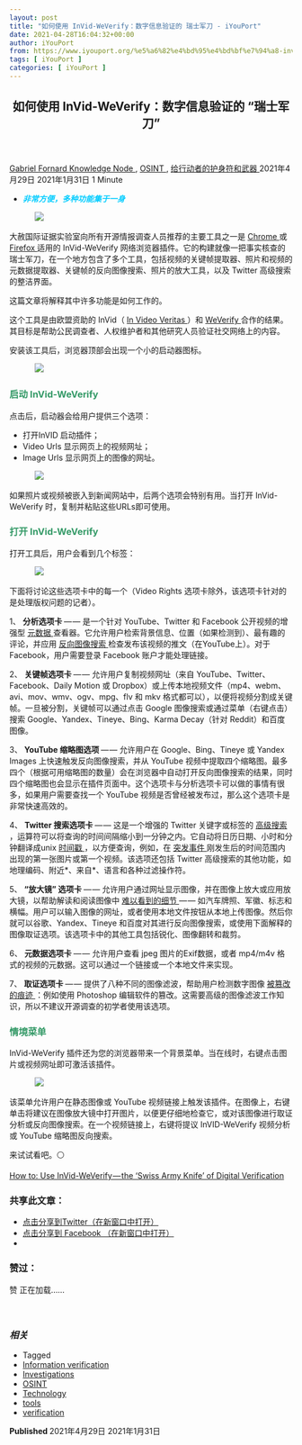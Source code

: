 ```yaml
---
layout: post
title: "如何使用 InVid-WeVerify：数字信息验证的 瑞士军刀 - iYouPort"
date: 2021-04-28T16:04:32+00:00
author: iYouPort
from: https://www.iyouport.org/%e5%a6%82%e4%bd%95%e4%bd%bf%e7%94%a8-invid-weverify%ef%bc%9a%e6%95%b0%e5%ad%97%e4%bf%a1%e6%81%af%e9%aa%8c%e8%af%81%e7%9a%84-%e7%91%9e%e5%a3%ab%e5%86%9b%e5%88%80/
tags: [ iYouPort ]
categories: [ iYouPort ]
---
```


<article class="post-15916 post type-post status-publish format-standard has-post-thumbnail hentry category-knowledge-node category-osint category-67 tag-information-verification tag-investigations tag-osint tag-technology tag-tools tag-verification" id="post-15916">
 <header class="entry-header">
  <h1 class="entry-title">
   如何使用 InVid-WeVerify：数字信息验证的 “瑞士军刀”
  </h1>
 </header>
 <div class="entry-meta">
  <span class="byline">
   <a href="https://www.iyouport.org/author/gabrielfornard/" rel="author" title="由Gabriel Fornard发布">
    Gabriel Fornard
   </a>
  </span>
  <span class="cat-links">
   <a href="https://www.iyouport.org/category/knowledge-node/" rel="category tag">
    Knowledge Node
   </a>
   ,
   <a href="https://www.iyouport.org/category/osint/" rel="category tag">
    OSINT
   </a>
   ,
   <a href="https://www.iyouport.org/category/%e7%bb%99%e8%a1%8c%e5%8a%a8%e8%80%85%e7%9a%84%e6%8a%a4%e8%ba%ab%e7%ac%a6%e5%92%8c%e6%ad%a6%e5%99%a8/" rel="category tag">
    给行动者的护身符和武器
   </a>
  </span>
  <span class="published-on">
   <time class="entry-date published" datetime="2021-04-29T00:04:32+08:00">
    2021年4月29日
   </time>
   <time class="updated" datetime="2021-01-31T22:59:11+08:00">
    2021年1月31日
   </time>
  </span>
  <span class="word-count">
   1 Minute
  </span>
 </div>
 <div class="entry-content">
  <ul>
   <li class="graf graf--p">
    <span style="color: #00ccff;">
     <em>
      <strong>
       非常方便，多种功能集于一身
      </strong>
     </em>
    </span>
   </li>
  </ul>
  <figure class="graf graf--figure">
   <img class="graf-image aligncenter jetpack-lazy-image" data-height="584" data-image-id="0*kKBVxygAi3rKMdDp.png" data-lazy-src="https://i2.wp.com/cdn-images-1.medium.com/max/1067/0*kKBVxygAi3rKMdDp.png?w=1100&amp;is-pending-load=1#038;ssl=1" data-recalc-dims="1" data-width="639" src="https://i2.wp.com/cdn-images-1.medium.com/max/1067/0*kKBVxygAi3rKMdDp.png?w=1100&amp;ssl=1" srcset="data:image/gif;base64,R0lGODlhAQABAIAAAAAAAP///yH5BAEAAAAALAAAAAABAAEAAAIBRAA7"/>
   <noscript>
    <img class="graf-image aligncenter" data-height="584" data-image-id="0*kKBVxygAi3rKMdDp.png" data-recalc-dims="1" data-width="639" src="https://i2.wp.com/cdn-images-1.medium.com/max/1067/0*kKBVxygAi3rKMdDp.png?w=1100&amp;ssl=1"/>
   </noscript>
  </figure>
  <p class="graf graf--p">
   大赦国际证据实验室向所有开源情报调查人员推荐的主要工具之一是
   <a class="markup--anchor markup--p-anchor" data-href="https://chrome.google.com/webstore/detail/fake-video-news-debunker/mhccpoafgdgbhnjfhkcmgknndkeenfhe?hl=en" href="https://chrome.google.com/webstore/detail/fake-video-news-debunker/mhccpoafgdgbhnjfhkcmgknndkeenfhe?hl=en" rel="noopener" target="_blank">
    Chrome
   </a>
   或
   <a class="markup--anchor markup--p-anchor" data-href="https://github.com/AFP-Medialab/invid-weverify-firefox" href="https://github.com/AFP-Medialab/invid-weverify-firefox" rel="noopener" target="_blank">
    Firefox
   </a>
   适用的 InVid-WeVerify 网络浏览器插件。它的构建就像一把事实核查的瑞士军刀，在一个地方包含了多个工具，包括视频的关键帧提取器、照片和视频的元数据提取器、关键帧的反向图像搜索、照片的放大工具，以及 Twitter 高级搜索的整洁界面。
  </p>
  <p class="graf graf--p">
   这篇文章将解释其中许多功能是如何工作的。
  </p>
  <p class="graf graf--p">
   这个工具是由欧盟资助的 InVid（
   <a class="markup--anchor markup--p-anchor" data-href="https://www.invid-project.eu/" href="https://www.invid-project.eu/" rel="noopener" target="_blank">
    In Video Veritas
   </a>
   ）和
   <a class="markup--anchor markup--p-anchor" data-href="https://weverify.eu/" href="https://weverify.eu/" rel="noopener" target="_blank">
    WeVerify
   </a>
   合作的结果。其目标是帮助公民调查者、人权维护者和其他研究人员验证社交网络上的内容。
  </p>
  <p class="graf graf--p">
   安装该工具后，浏览器顶部会出现一个小的启动器图标。
  </p>
  <figure class="graf graf--figure">
   <img class="graf-image aligncenter jetpack-lazy-image" data-height="146" data-image-id="1*pVunFkdcxSDMrgJrtcsK9g.png" data-lazy-src="https://i0.wp.com/cdn-images-1.medium.com/max/1067/1*pVunFkdcxSDMrgJrtcsK9g.png?w=1100&amp;is-pending-load=1#038;ssl=1" data-recalc-dims="1" data-width="1148" src="https://i0.wp.com/cdn-images-1.medium.com/max/1067/1*pVunFkdcxSDMrgJrtcsK9g.png?w=1100&amp;ssl=1" srcset="data:image/gif;base64,R0lGODlhAQABAIAAAAAAAP///yH5BAEAAAAALAAAAAABAAEAAAIBRAA7"/>
   <noscript>
    <img class="graf-image aligncenter" data-height="146" data-image-id="1*pVunFkdcxSDMrgJrtcsK9g.png" data-recalc-dims="1" data-width="1148" src="https://i0.wp.com/cdn-images-1.medium.com/max/1067/1*pVunFkdcxSDMrgJrtcsK9g.png?w=1100&amp;ssl=1"/>
   </noscript>
  </figure>
  <h3 class="graf graf--p">
   <span style="color: #339966;">
    <strong class="markup--strong markup--p-strong">
     启动 InVid-WeVerify
    </strong>
   </span>
  </h3>
  <p class="graf graf--p">
   点击后，启动器会给用户提供三个选项：
  </p>
  <ul class="postList">
   <li class="graf graf--li">
    打开InVID 启动插件；
   </li>
   <li class="graf graf--li">
    Video Urls 显示网页上的视频网址；
   </li>
   <li class="graf graf--li">
    Image Urls 显示网页上的图像的网址。
   </li>
  </ul>
  <figure class="graf graf--figure">
   <img class="graf-image aligncenter jetpack-lazy-image" data-height="594" data-image-id="1*stNJYJVdlW6uxA433dKE8w.png" data-lazy-src="https://i0.wp.com/cdn-images-1.medium.com/max/1067/1*stNJYJVdlW6uxA433dKE8w.png?w=1100&amp;is-pending-load=1#038;ssl=1" data-recalc-dims="1" data-width="934" src="https://i0.wp.com/cdn-images-1.medium.com/max/1067/1*stNJYJVdlW6uxA433dKE8w.png?w=1100&amp;ssl=1" srcset="data:image/gif;base64,R0lGODlhAQABAIAAAAAAAP///yH5BAEAAAAALAAAAAABAAEAAAIBRAA7"/>
   <noscript>
    <img class="graf-image aligncenter" data-height="594" data-image-id="1*stNJYJVdlW6uxA433dKE8w.png" data-recalc-dims="1" data-width="934" src="https://i0.wp.com/cdn-images-1.medium.com/max/1067/1*stNJYJVdlW6uxA433dKE8w.png?w=1100&amp;ssl=1"/>
   </noscript>
  </figure>
  <p class="graf graf--p">
   如果照片或视频被嵌入到新闻网站中，后两个选项会特别有用。当打开 InVid-WeVerify 时，复制并粘贴这些URLs即可使用。
  </p>
  <h3 class="graf graf--p">
   <span style="color: #339966;">
    <strong class="markup--strong markup--p-strong">
     打开 InVid-WeVerify
    </strong>
   </span>
  </h3>
  <p class="graf graf--p">
   打开工具后，用户会看到几个标签：
  </p>
  <figure class="graf graf--figure">
   <img class="graf-image aligncenter jetpack-lazy-image" data-height="484" data-image-id="1*79t92yiWD7q6dioRFoUx2A.png" data-lazy-src="https://i1.wp.com/cdn-images-1.medium.com/max/1067/1*79t92yiWD7q6dioRFoUx2A.png?w=1100&amp;is-pending-load=1#038;ssl=1" data-recalc-dims="1" data-width="2042" src="https://i1.wp.com/cdn-images-1.medium.com/max/1067/1*79t92yiWD7q6dioRFoUx2A.png?w=1100&amp;ssl=1" srcset="data:image/gif;base64,R0lGODlhAQABAIAAAAAAAP///yH5BAEAAAAALAAAAAABAAEAAAIBRAA7"/>
   <noscript>
    <img class="graf-image aligncenter" data-height="484" data-image-id="1*79t92yiWD7q6dioRFoUx2A.png" data-recalc-dims="1" data-width="2042" src="https://i1.wp.com/cdn-images-1.medium.com/max/1067/1*79t92yiWD7q6dioRFoUx2A.png?w=1100&amp;ssl=1"/>
   </noscript>
  </figure>
  <p class="graf graf--p">
   下面将讨论这些选项卡中的每一个（Video Rights 选项卡除外，该选项卡针对的是处理版权问题的记者）。
  </p>
  <p class="graf graf--p">
   1、
   <strong class="markup--strong markup--p-strong">
    分析选项卡
   </strong>
   — — 是一个针对 YouTube、Twitter 和 Facebook 公开视频的增强型
   <a class="markup--anchor markup--p-anchor" data-href="https://www.iyouport.org/%e9%83%bd%e6%98%af%e5%b7%a5%e5%85%b7%ef%bc%8c%e4%bb%8e%e8%87%aa%e6%88%91%e4%bf%9d%e6%8a%a4%e5%88%b0%e6%9c%89%e6%95%88%e5%88%a9%e7%94%a8%e2%80%8a-%e4%ba%a6%e6%ad%a3%e4%ba%a6%e9%82%aa/" href="https://www.iyouport.org/%e9%83%bd%e6%98%af%e5%b7%a5%e5%85%b7%ef%bc%8c%e4%bb%8e%e8%87%aa%e6%88%91%e4%bf%9d%e6%8a%a4%e5%88%b0%e6%9c%89%e6%95%88%e5%88%a9%e7%94%a8%e2%80%8a-%e4%ba%a6%e6%ad%a3%e4%ba%a6%e9%82%aa/" rel="noopener" target="_blank">
    元数据
   </a>
   查看器。它允许用户检索背景信息、位置（如果检测到）、最有趣的评论，并应用
   <a class="markup--anchor markup--p-anchor" data-href="https://www.iyouport.org/%e6%90%9c%e5%9b%be%e5%8a%9f%e8%83%bd%e5%93%aa%e5%ae%b6%e5%bc%ba%ef%bc%9f%e5%9b%be%e5%83%8f%e9%aa%8c%e8%af%81%e6%96%b9%e6%b3%95%e7%9a%84%e8%83%bd%e5%8a%9b%e5%af%b9%e6%af%94/" href="https://www.iyouport.org/%e6%90%9c%e5%9b%be%e5%8a%9f%e8%83%bd%e5%93%aa%e5%ae%b6%e5%bc%ba%ef%bc%9f%e5%9b%be%e5%83%8f%e9%aa%8c%e8%af%81%e6%96%b9%e6%b3%95%e7%9a%84%e8%83%bd%e5%8a%9b%e5%af%b9%e6%af%94/" rel="noopener" target="_blank">
    反向图像搜索
   </a>
   检查发布该视频的推文（在YouTube上）。对于 Facebook，用户需要登录 Facebook 账户才能处理链接。
  </p>
  <p class="graf graf--p">
   2、
   <strong class="markup--strong markup--p-strong">
    关键帧选项卡
   </strong>
   — — 允许用户复制视频网址（来自 YouTube、Twitter、Facebook、Daily Motion 或 Dropbox）或上传本地视频文件（mp4、webm、avi、mov、wmv、ogv、mpg、flv 和 mkv 格式都可以），以便将视频分割成关键帧。一旦被分割，关键帧可以通过点击 Google 图像搜索或通过菜单（右键点击）搜索 Google、Yandex、Tineye、Bing、Karma Decay（针对 Reddit）和百度图像。
  </p>
  <p class="graf graf--p">
   3、
   <strong class="markup--strong markup--p-strong">
    YouTube 缩略图选项
   </strong>
   — — 允许用户在 Google、Bing、Tineye 或 Yandex Images 上快速触发反向图像搜索，并从 YouTube 视频中提取四个缩略图。最多四个（根据可用缩略图的数量）会在浏览器中自动打开反向图像搜索的结果，同时四个缩略图也会显示在插件页面中。这个选项卡与分析选项卡可以做的事情有很多，如果用户需要查找一个 YouTube 视频是否曾经被发布过，那么这个选项卡是非常快速高效的。
  </p>
  <p class="graf graf--p">
   4、
   <strong class="markup--strong markup--p-strong">
    Twitter 搜索选项卡
   </strong>
   — — 这是一个增强的 Twitter 关键字或标签的
   <a class="markup--anchor markup--p-anchor" data-href="https://www.iyouport.org/%e4%bb%8e%e6%8e%a8%e7%89%b9%e4%b8%ad%e6%8c%96%e6%8e%98%e7%9c%9f%e7%9b%b8%e4%b8%8d%e9%9c%80%e8%a6%81%e5%a4%aa%e5%a4%8d%e6%9d%82%e7%9a%84%e5%b7%a5%e5%85%b7%ef%bc%9a%e4%b8%80%e4%b8%aa%e5%b8%b8%e7%94%a8/" href="https://www.iyouport.org/%e4%bb%8e%e6%8e%a8%e7%89%b9%e4%b8%ad%e6%8c%96%e6%8e%98%e7%9c%9f%e7%9b%b8%e4%b8%8d%e9%9c%80%e8%a6%81%e5%a4%aa%e5%a4%8d%e6%9d%82%e7%9a%84%e5%b7%a5%e5%85%b7%ef%bc%9a%e4%b8%80%e4%b8%aa%e5%b8%b8%e7%94%a8/" rel="noopener" target="_blank">
    高级搜索
   </a>
   ，运算符可以将查询的时间间隔缩小到一分钟之内。它自动将日历日期、小时和分钟翻译成unix
   <a class="markup--anchor markup--p-anchor" data-href="https://www.iyouport.org/%e6%b7%b1%e6%8c%96%e6%8e%a8%e7%89%b9%ef%bc%9a%e5%a6%82%e4%bd%95%e4%bb%8e%e6%8e%a8%e6%96%87%e4%b8%ad%e6%8f%90%e5%8f%96%e5%87%86%e7%a1%ae%e7%9a%84%e5%85%83%e6%95%b0%e6%8d%ae%ef%bc%9f/" href="https://www.iyouport.org/%e6%b7%b1%e6%8c%96%e6%8e%a8%e7%89%b9%ef%bc%9a%e5%a6%82%e4%bd%95%e4%bb%8e%e6%8e%a8%e6%96%87%e4%b8%ad%e6%8f%90%e5%8f%96%e5%87%86%e7%a1%ae%e7%9a%84%e5%85%83%e6%95%b0%e6%8d%ae%ef%bc%9f/" rel="noopener" target="_blank">
    时间戳
   </a>
   ，以方便查询，例如，在
   <a class="markup--anchor markup--p-anchor" data-href="https://www.iyouport.org/%e7%aa%81%e5%8f%91%e4%ba%8b%e4%bb%b6%e6%9d%a5%e4%ba%86%ef%bc%8c%e5%a6%82%e4%bd%95%e8%bf%9b%e8%a1%8c%e5%85%a8%e9%9d%a2%e7%9a%84%e8%a7%86%e9%a2%91%e4%bf%a1%e6%81%af%e9%87%87%e9%9b%86%ef%bc%9fosint/" href="https://www.iyouport.org/%e7%aa%81%e5%8f%91%e4%ba%8b%e4%bb%b6%e6%9d%a5%e4%ba%86%ef%bc%8c%e5%a6%82%e4%bd%95%e8%bf%9b%e8%a1%8c%e5%85%a8%e9%9d%a2%e7%9a%84%e8%a7%86%e9%a2%91%e4%bf%a1%e6%81%af%e9%87%87%e9%9b%86%ef%bc%9fosint/" rel="noopener" target="_blank">
    突发事件
   </a>
   刚发生后的时间范围内出现的第一张图片或第一个视频。该选项还包括 Twitter 高级搜索的其他功能，如地理编码、附近*、来自*、语言和各种过滤操作符。
  </p>
  <p class="graf graf--p">
   5、
   <strong class="markup--strong markup--p-strong">
    “放大镜” 选项卡
   </strong>
   — — 允许用户通过网址显示图像，并在图像上放大或应用放大镜，以帮助解读和阅读图像中
   <a class="markup--anchor markup--p-anchor" data-href="https://www.iyouport.org/%e5%a6%82%e4%bd%95%e8%ae%a9%e6%a8%a1%e7%b3%8a%e5%9b%be%e5%83%8f%e5%8f%98%e6%b8%85%e6%99%b0%ef%bc%9f-%e5%bc%80%e6%ba%90%e6%83%85%e6%8a%a5%e5%88%9d%e7%ba%a7%e5%a4%84%e7%90%86%e5%b7%a5%e5%85%b7/" href="https://www.iyouport.org/%e5%a6%82%e4%bd%95%e8%ae%a9%e6%a8%a1%e7%b3%8a%e5%9b%be%e5%83%8f%e5%8f%98%e6%b8%85%e6%99%b0%ef%bc%9f-%e5%bc%80%e6%ba%90%e6%83%85%e6%8a%a5%e5%88%9d%e7%ba%a7%e5%a4%84%e7%90%86%e5%b7%a5%e5%85%b7/" rel="noopener" target="_blank">
    难以看到的细节
   </a>
   — — 如汽车牌照、军徽、标志和横幅。用户可以输入图像的网址，或者使用本地文件按钮从本地上传图像。然后你就可以谷歌、Yandex、Tineye 和百度对其进行反向图像搜索，或使用下面解释的图像取证选项。该选项卡中的其他工具包括锐化、图像翻转和裁剪。
  </p>
  <p class="graf graf--p">
   6、
   <strong class="markup--strong markup--p-strong">
    元数据选项卡
   </strong>
   — — 允许用户查看 jpeg 图片的Exif数据，或者 mp4/m4v 格式的视频的元数据。这可以通过一个链接或一个本地文件来实现。
  </p>
  <p class="graf graf--p">
   7、
   <strong class="markup--strong markup--p-strong">
    取证选项卡
   </strong>
   — — 提供了八种不同的图像滤波，帮助用户检测数字图像
   <a class="markup--anchor markup--p-anchor" data-href="https://www.iyouport.org/%e5%a6%82%e4%bd%95%e5%bf%ab%e9%80%9f%e5%8f%91%e7%8e%b0%e8%a2%abps%e8%bf%87%e7%9a%84%ef%bc%88%e7%be%8e%e5%a5%b3%ef%bc%89%e7%85%a7%e7%89%87%ef%bc%9f/" href="https://www.iyouport.org/%e5%a6%82%e4%bd%95%e5%bf%ab%e9%80%9f%e5%8f%91%e7%8e%b0%e8%a2%abps%e8%bf%87%e7%9a%84%ef%bc%88%e7%be%8e%e5%a5%b3%ef%bc%89%e7%85%a7%e7%89%87%ef%bc%9f/" rel="noopener" target="_blank">
    被篡改的痕迹
   </a>
   ：例如使用 Photoshop 编辑软件的篡改。这需要高级的图像滤波工作知识，所以不建议开源调查的初学者使用该选项。
  </p>
  <h3 class="graf graf--p">
   <span style="color: #339966;">
    <strong class="markup--strong markup--p-strong">
     情境菜单
    </strong>
   </span>
  </h3>
  <p class="graf graf--p">
   InVid-WeVerify 插件还为您的浏览器带来一个背景菜单。当在线时，右键点击图片或视频网址即可激活该插件。
  </p>
  <figure class="graf graf--figure">
   <img class="graf-image aligncenter jetpack-lazy-image" data-height="562" data-image-id="1*tL1Uqmi_EeBLrfUg2H_vhg.png" data-lazy-src="https://i2.wp.com/cdn-images-1.medium.com/max/1067/1*tL1Uqmi_EeBLrfUg2H_vhg.png?w=1100&amp;is-pending-load=1#038;ssl=1" data-recalc-dims="1" data-width="1484" src="https://i2.wp.com/cdn-images-1.medium.com/max/1067/1*tL1Uqmi_EeBLrfUg2H_vhg.png?w=1100&amp;ssl=1" srcset="data:image/gif;base64,R0lGODlhAQABAIAAAAAAAP///yH5BAEAAAAALAAAAAABAAEAAAIBRAA7"/>
   <noscript>
    <img class="graf-image aligncenter" data-height="562" data-image-id="1*tL1Uqmi_EeBLrfUg2H_vhg.png" data-recalc-dims="1" data-width="1484" src="https://i2.wp.com/cdn-images-1.medium.com/max/1067/1*tL1Uqmi_EeBLrfUg2H_vhg.png?w=1100&amp;ssl=1"/>
   </noscript>
  </figure>
  <p class="graf graf--p">
   该菜单允许用户在静态图像或 YouTube 视频链接上触发该插件。在图像上，右键单击将建议在图像放大镜中打开图片，以便更仔细地检查它，或对该图像进行取证分析或反向图像搜索。在一个视频链接上，右键将提议 InVID-WeVerify 视频分析或 YouTube 缩略图反向搜索。
  </p>
  <p class="graf graf--p">
   来试试看吧。⚪️
  </p>
  <p class="graf graf--p">
   <a class="markup--anchor markup--p-anchor" data-href="https://citizenevidence.org/2019/12/11/how-to-use-invid-the-swiss-army-knife-of-digital-verification/" href="https://citizenevidence.org/2019/12/11/how-to-use-invid-the-swiss-army-knife-of-digital-verification/" rel="noopener" target="_blank">
    How to: Use InVid-WeVerify — the ‘Swiss Army Knife’ of Digital Verification
   </a>
  </p>
  <div id="atatags-1611829871-60afa29c97cd6">
  </div>
  <div class="sharedaddy sd-sharing-enabled">
   <div class="robots-nocontent sd-block sd-social sd-social-icon sd-sharing">
    <h3 class="sd-title">
     共享此文章：
    </h3>
    <div class="sd-content">
     <ul>
      <li class="share-twitter">
       <a class="share-twitter sd-button share-icon no-text" data-shared="sharing-twitter-15916" href="https://www.iyouport.org/%e5%a6%82%e4%bd%95%e4%bd%bf%e7%94%a8-invid-weverify%ef%bc%9a%e6%95%b0%e5%ad%97%e4%bf%a1%e6%81%af%e9%aa%8c%e8%af%81%e7%9a%84-%e7%91%9e%e5%a3%ab%e5%86%9b%e5%88%80/?share=twitter" rel="nofollow noopener noreferrer" target="_blank" title="点击分享到Twitter">
        <span>
        </span>
        <span class="sharing-screen-reader-text">
         点击分享到Twitter（在新窗口中打开）
        </span>
       </a>
      </li>
      <li class="share-facebook">
       <a class="share-facebook sd-button share-icon no-text" data-shared="sharing-facebook-15916" href="https://www.iyouport.org/%e5%a6%82%e4%bd%95%e4%bd%bf%e7%94%a8-invid-weverify%ef%bc%9a%e6%95%b0%e5%ad%97%e4%bf%a1%e6%81%af%e9%aa%8c%e8%af%81%e7%9a%84-%e7%91%9e%e5%a3%ab%e5%86%9b%e5%88%80/?share=facebook" rel="nofollow noopener noreferrer" target="_blank" title="点击分享到 Facebook ">
        <span>
        </span>
        <span class="sharing-screen-reader-text">
         点击分享到 Facebook （在新窗口中打开）
        </span>
       </a>
      </li>
      <li class="share-end">
      </li>
     </ul>
    </div>
   </div>
  </div>
  <div class="sharedaddy sd-block sd-like jetpack-likes-widget-wrapper jetpack-likes-widget-unloaded" data-name="like-post-frame-161182987-15916-60afa29c982a2" data-src="https://widgets.wp.com/likes/#blog_id=161182987&amp;post_id=15916&amp;origin=www.iyouport.org&amp;obj_id=161182987-15916-60afa29c982a2" id="like-post-wrapper-161182987-15916-60afa29c982a2">
   <h3 class="sd-title">
    赞过：
   </h3>
   <div class="likes-widget-placeholder post-likes-widget-placeholder" style="height: 55px;">
    <span class="button">
     <span>
      赞
     </span>
    </span>
    <span class="loading">
     正在加载……
    </span>
   </div>
   <span class="sd-text-color">
   </span>
   <a class="sd-link-color">
   </a>
  </div>
  <div class="jp-relatedposts" id="jp-relatedposts">
   <h3 class="jp-relatedposts-headline">
    <em>
     相关
    </em>
   </h3>
  </div>
 </div>
 <div class="entry-footer">
  <ul class="post-tags light-text">
   <li>
    Tagged
   </li>
   <li>
    <a href="https://www.iyouport.org/tag/information-verification/" rel="tag">
     Information verification
    </a>
   </li>
   <li>
    <a href="https://www.iyouport.org/tag/investigations/" rel="tag">
     Investigations
    </a>
   </li>
   <li>
    <a href="https://www.iyouport.org/tag/osint/" rel="tag">
     OSINT
    </a>
   </li>
   <li>
    <a href="https://www.iyouport.org/tag/technology/" rel="tag">
     Technology
    </a>
   </li>
   <li>
    <a href="https://www.iyouport.org/tag/tools/" rel="tag">
     tools
    </a>
   </li>
   <li>
    <a href="https://www.iyouport.org/tag/verification/" rel="tag">
     verification
    </a>
   </li>
  </ul>
 </div>
 <div class="entry-author-wrapper">
  <div class="site-posted-on">
   <strong>
    Published
   </strong>
   <time class="entry-date published" datetime="2021-04-29T00:04:32+08:00">
    2021年4月29日
   </time>
   <time class="updated" datetime="2021-01-31T22:59:11+08:00">
    2021年1月31日
   </time>
  </div>
 </div>
</article>

